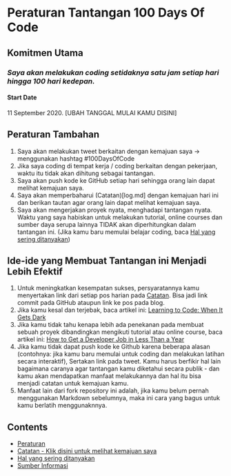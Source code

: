 # Peraturan Tantangan 100 Days Of Code

## Komitmen Utama
### *Saya akan melakukan coding setidaknya satu jam setiap hari hingga 100 hari kedepan.*

#### Start Date
11 September 2020. [UBAH TANGGAL MULAI KAMU DISINI]

## Peraturan Tambahan
1. Saya akan melakukan tweet berkaitan dengan kemajuan saya -> menggunakan hashtag #100DaysOfCode
2. Jika saya coding di tempat kerja / coding berkaitan dengan pekerjaan, waktu itu tidak akan dihitung sebagai tantangan.
3. Saya akan push kode ke GitHub setiap hari sehingga orang lain dapat melihat kemajuan saya.
4. Saya akan memperbaharui (Catatan)[log.md] dengan kemajuan hari ini dan berikan tautan agar orang lain dapat melihat kemajuan saya. 
5. Saya akan mengerjakan proyek nyata, menghadapi tantangan nyata. Waktu yang saya habiskan untuk melakukan tutorial, online courses dan sumber daya serupa lainnya TIDAK akan diperhitungkan dalam tantangan ini. (Jika kamu baru memulai belajar coding, baca [Hal yang sering ditanyakan](FAQ.md))

## Ide-ide yang Membuat Tantangan ini Menjadi Lebih Efektif
1. Untuk meningkatkan kesempatan sukses, persyaratannya kamu menyertakan link dari setiap pos harian pada [Catatan](log.md). Bisa jadi link commit pada GitHub ataupun link ke pos pada blog.
2. Jika kamu kesal dan terjebak, baca artikel ini: [Learning to Code: When It Gets Dark](https://www.freecodecamp.org/news/learning-to-code-when-it-gets-dark-e485edfb58fd/)
3. Jika kamu tidak tahu kenapa lebih ada penekanan pada membuat sebuah proyek dibandingkan mengikuti tutorial atau online course, baca artikel ini: [How to Get a Developer Job in Less Than a Year](https://www.freecodecamp.org/news/how-to-get-a-developer-job-in-less-than-a-year-c27bbfe71645/)
4. Jika kamu tidak dapat push kode ke Github karena beberapa alasan (contohnya: jika kamu baru memulai untuk coding dan melakukan latihan secara interaktif), Sertakan link pada tweet. Kamu harus berfikir hal lain bagaimana caranya agar tantangan kamu diketahui secara publik - dan kamu akan mendapatkan manfaat melakukannya dan hal itu bisa menjadi catatan untuk kemajuan kamu.
5. Manfaat lain dari fork repository ini adalah, jika kamu belum pernah menggunakan Markdown sebelumnya, maka ini cara yang bagus untuk kamu berlatih menggunaknnya.

## Contents
* [Peraturan](rules.md)
* [Catatan - Klik disini untuk melihat kemajuan saya](log.md)
* [Hal yang sering ditanyakan](FAQ.md)
* [Sumber Informasi](resources.md)


